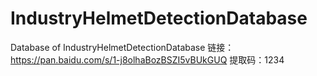 # IndustryHelmetDetectionDatabase
Database of IndustryHelmetDetectionDatabase
链接：https://pan.baidu.com/s/1-j8olhaBozBSZI5vBUkGUQ 
提取码：1234 
